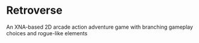 Retroverse
==========

An XNA-based 2D arcade action adventure game with branching gameplay choices and rogue-like elements